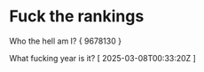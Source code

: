 # Fuck the rankings

Who the hell am I?
{ 9678130 }

What fucking year is it?
[ 2025-03-08T00:33:20Z ]
